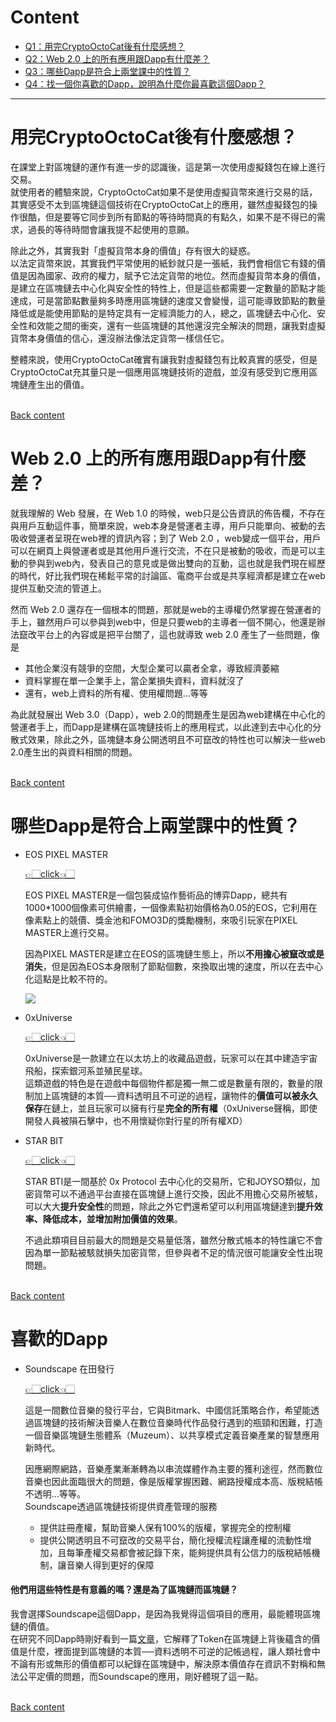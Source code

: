 # Content
- [Q1：用完CryptoOctoCat後有什麼感想？](https://github.com/vanikk06/BlockChain/tree/master/HW1#%E7%94%A8%E5%AE%8Ccryptooctocat%E5%BE%8C%E6%9C%89%E4%BB%80%E9%BA%BC%E6%84%9F%E6%83%B3)
- [Q2：Web 2.0 上的所有應用跟Dapp有什麼差？](https://github.com/vanikk06/BlockChain/tree/master/HW1#web-20-%E4%B8%8A%E7%9A%84%E6%89%80%E6%9C%89%E6%87%89%E7%94%A8%E8%B7%9Fdapp%E6%9C%89%E4%BB%80%E9%BA%BC%E5%B7%AE)
- [Q3：哪些Dapp是符合上兩堂課中的性質？](https://github.com/vanikk06/BlockChain/tree/master/HW1#%E5%93%AA%E4%BA%9Bdapp%E6%98%AF%E7%AC%A6%E5%90%88%E4%B8%8A%E5%85%A9%E5%A0%82%E8%AA%B2%E4%B8%AD%E7%9A%84%E6%80%A7%E8%B3%AA)
- [Q4：找一個你喜歡的Dapp，說明為什麼你最喜歡這個Dapp？](https://github.com/vanikk06/BlockChain/tree/master/HW1#%E5%96%9C%E6%AD%A1%E7%9A%84dapp)

---

# 用完CryptoOctoCat後有什麼感想？

在課堂上對區塊鏈的運作有進一步的認識後，這是第一次使用虛擬錢包在線上進行交易。\
就使用者的體驗來說，CryptoOctoCat如果不是使用虛擬貨幣來進行交易的話，其實感受不太到區塊鏈這個技術在CryptoOctoCat上的應用，雖然虛擬錢包的操作很酷，但是要等它同步到所有節點的等待時間真的有點久，如果不是不得已的需求，過長的等待時間會讓我提不起使用的意願。

除此之外，其實我對「虛擬貨幣本身的價值」存有很大的疑惑。\
以法定貨幣來說，其實我們平常使用的紙鈔就只是一張紙，我們會相信它有錢的價值是因為國家、政府的權力，賦予它法定貨幣的地位。然而虛擬貨幣本身的價值，是建立在區塊鏈去中心化與安全性的特性上，但是這些都需要一定數量的節點才能達成，可是當節點數量夠多時應用區塊鏈的速度又會變慢，這可能導致節點的數量降低或是能使用節點的是特定具有一定經濟能力的人，總之，區塊鏈去中心化、安全性和效能之間的衝突，還有一些區塊鏈的其他還沒完全解決的問題，讓我對虛擬貨幣本身價值的信心，還沒辦法像法定貨幣一樣信任它。

整體來說，使用CryptoOctoCat確實有讓我對虛擬錢包有比較真實的感受，但是CryptoOctoCat充其量只是一個應用區塊鏈技術的遊戲，並沒有感受到它應用區塊鏈產生出的價值。

 \
[Back content](https://github.com/vanikk06/BlockChain/tree/master/HW1#content)

# Web 2.0 上的所有應用跟Dapp有什麼差？

就我理解的 Web 發展，在 Web 1.0 的時候，web只是公告資訊的佈告欄，不存在與用戶互動這件事，簡單來說，web本身是營運者主導，用戶只能單向、被動的去吸收營運者呈現在web裡的資訊內容；到了 Web 2.0 ，web變成一個平台，用戶可以在網頁上與營運者或是其他用戶進行交流，不在只是被動的吸收，而是可以主動的參與到web內，發表自己的意見或是做出雙向的互動，這也就是我們現在經歷的時代，好比我們現在稀鬆平常的討論區、電商平台或是共享經濟都是建立在web提供互動交流的管道上。

然而 Web 2.0 還存在一個根本的問題，那就是web的主導權仍然掌握在營運者的手上，雖然用戶可以參與到web中，但是只要web的主導者一個不開心，他還是辦法竄改平台上的內容或是把平台關了，這也就導致 web 2.0 產生了一些問題，像是
 - 其他企業沒有競爭的空間，大型企業可以贏者全拿，導致經濟萎縮
 - 資料掌握在單一企業手上，當企業損失資料，資料就沒了
 - 還有，web上資料的所有權、使用權問題...等等

為此就發展出 Web 3.0（Dapp），web 2.0的問題產生是因為web建構在中心化的營運者手上，而Dapp是建構在區塊鏈技術上的應用程式，以此達到去中心化的分散式效果，除此之外，區塊鏈本身公開透明且不可竄改的特性也可以解決一些web 2.0產生出的與資料相關的問題。

 \
[Back content](https://github.com/vanikk06/BlockChain/tree/master/HW1#content)


# 哪些Dapp是符合上兩堂課中的性質？

- EOS PIXEL MASTER
  
  [👉🏻click👈🏻](https://pixelmaster.io/)
  
  EOS PIXEL MASTER是一個包裝成協作藝術品的博弈Dapp，總共有1000\*1000個像素可供繪畫，一個像素點初始價格為0.05的EOS，它利用在像素點上的競價、獎金池和FOMO3D的獎勵機制，來吸引玩家在PIXEL MASTER上進行交易。
  
  因為PIXEL MASTER是建立在EOS的區塊鏈生態上，所以**不用擔心被竄改或是消失**，但是因為EOS本身限制了節點個數，來換取出塊的速度，所以在去中心化這點是比較不符的。
  
  ![](https://i1.kknews.cc/SIG=5l2n4o/ctp-vzntr/1538100521330836741447q.jpg)
  
- 0xUniverse 

  [👉🏻click👈🏻](https://0xuniverse.com/)
 
   0xUniverse是一款建立在以太坊上的收藏品遊戲，玩家可以在其中建造宇宙飛船，探索銀河系並殖民星球。\
 這類遊戲的特色是在遊戲中每個物件都是獨一無二或是數量有限的，數量的限制加上區塊鏈的本質──資料透明且不可逆的過程，讓物件的**價值可以被永久保存**在鏈上，並且玩家可以擁有行星**完全的所有權**（0xUniverse聲稱，即使開發人員被隕石擊中，也不用懷疑你對行星的所有權XD）
  
- STAR BIT

  [👉🏻click👈🏻](https://home.star-bit.io/zh-tw/)
  
  STAR BTI是一間基於 0x Protocol 去中心化的交易所，它和JOYSO類似，加密貨幣可以不通過平台直接在區塊鏈上進行交換，因此不用擔心交易所被駭，可以大大**提升安全性**的問題，除此之外它們還希望可以利用區塊鏈達到**提升效率、降低成本，並增加附加價值的效果**。
  
  不過此類項目目前最大的問題是交易量低落，雖然分散式帳本的特性讓它不會因為單一節點被駭就損失加密貨幣，但參與者不足的情況很可能讓安全性出現問題。
  
 \
[Back content](https://github.com/vanikk06/BlockChain/tree/master/HW1#content)

# 喜歡的Dapp

- Soundscape 在田發行
  
  [👉🏻click👈🏻](https://www.soundscape.net/)
  
  這是一間數位音樂的發行平台，它與Bitmark、中國信託策略合作，希望能透過區塊鏈的技術解決音樂人在數位音樂時代作品發行遇到的瓶頸和困難，打造一個音樂區塊鏈生態體系（Muzeum）、以共享模式定義音樂產業的智慧應用新時代。
  
  因應網際網路，音樂產業漸漸轉為以串流媒體作為主要的獲利途徑，然而數位音樂也因此面臨很大的問題，像是版權掌握困難、網路授權成本高、版稅結帳不透明...等等。\
  Soundscape透過區塊鏈技術提供資產管理的服務
   - 提供註冊產權，幫助音樂人保有100%的版權，掌握完全的控制權
   - 提供公開透明且不可竄改的交易平台，簡化授權流程讓產權的流動性增加，且每筆產權交易都會被記錄下來，能夠提供具有公信力的版稅結帳機制，讓音樂人得到更好的保障  

#### 他們用這些特性是有意義的嗎？還是為了區塊鏈而區塊鏈？
我會選擇Soundscape這個Dapp，是因為我覺得這個項目的應用，最能體現區塊鏈的價值。\
在研究不同Dapp時剛好看到一篇[文章](https://www.blocktempo.com/blockchain-with-or-withour-token/)，它解釋了Token在區塊鏈上背後蘊含的價值是什麼，裡面提到區塊鏈的本質──資料透明不可逆的記帳過程，讓人類社會中不論有形或無形的價值都可以紀錄在區塊鏈中，解決原本價值存在資訊不對稱和無法公平定價的問題，而Soundscape的應用，剛好體現了這一點。

 \
[Back content](https://github.com/vanikk06/BlockChain/tree/master/HW1#content)

